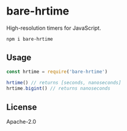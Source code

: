 # bare-hrtime

High-resolution timers for JavaScript.

```
npm i bare-hrtime
```

## Usage

``` js
const hrtime = require('bare-hrtime')

hrtime() // returns [seconds, nanoseconds]
hrtime.bigint() // returns nanoseconds
```

## License

Apache-2.0
